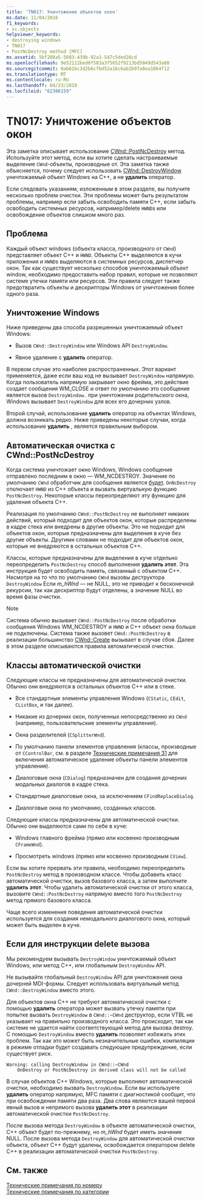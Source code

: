 ```yaml
---
title: 'TN017: Уничтожение объектов окон'
ms.date: 11/04/2016
f1_keywords:
- vc.objects
helpviewer_keywords:
- destroying windows
- TN017
- PostNcDestroy method [MFC]
ms.assetid: 5bf208a5-5683-439b-92a1-547c5ded26cd
ms.openlocfilehash: 9e52112bed0f583a3f5652f9213bd5049d543a80
ms.sourcegitcommit: 0ab61bc3d2b6cfbd52a16c6ab2b97a8ea1864f12
ms.translationtype: MT
ms.contentlocale: ru-RU
ms.lasthandoff: 04/23/2019
ms.locfileid: "62306159"
---
```

# <a name="tn017-destroying-window-objects"></a>TN017: Уничтожение объектов окон

Эта заметка описывает использование [CWnd::PostNcDestroy](../mfc/reference/cwnd-class.md#postncdestroy) метод. Используйте этот метод, если вы хотите сделать настраиваемые выделение `CWnd`-объекты, производные от. Эта заметка также объясняется, почему следует использовать [CWnd::DestroyWindow](../mfc/reference/cwnd-class.md#destroywindow) уничтожаемый объект Windows на C++, а не **удалить** оператор.

Если следовать указаниям, изложенным в этом разделе, вы получите несколько проблем очистки. Эти проблемы может быть результатом проблемы, например если забыть освободить памяти C++, если забыть освободить системных ресурсов, например/delete `HWND`s или освобождение объектов слишком много раз.

## <a name="the-problem"></a>Проблема

Каждый объект windows (объекта класса, производного от `CWnd`) представляет объект C++ и `HWND`. Объекты C++ выделяются в кучи приложения и `HWND`s выделяются в системных ресурсов, диспетчер окон. Так как существует несколько способов уничтожаемый объект window, необходимо предоставить набор правил, которые не позволяют системе утечки памяти или ресурсов. Эти правила следует также предотвратить объекты и дескрипторы Windows от уничтожения более одного раза.

## <a name="destroying-windows"></a>Уничтожение Windows

Ниже приведены два способа разрешенных уничтожаемый объект Windows:

- Вызов `CWnd::DestroyWindow` или Windows API `DestroyWindow`.

- Явное удаление с **удалить** оператор.

В первом случае это наиболее распространенных. Этот вариант применяется, даже если ваш код не вызывает `DestroyWindow` напрямую. Когда пользователь напрямую закрывает окно фрейма, это действие создает сообщения WM_CLOSE и ответ по умолчанию это сообщение является вызов `DestroyWindow.` при уничтожении родительского окна, Windows вызывает `DestroyWindow` для всех его дочерних узлов.

Второй случай, использование **удалить** оператор на объектах Windows, должна возникать редко. Ниже приведены некоторые случаи, когда использование **удалить** , является правильным выбором.

## <a name="auto-cleanup-with-cwndpostncdestroy"></a>Автоматическая очистка с CWnd::PostNcDestroy

Когда система уничтожает окно Windows, Windows сообщение отправлено последним в окно — WM_NCDESTROY. Значение по умолчанию `CWnd` обработчик для сообщения является [будет](../mfc/reference/cwnd-class.md#onncdestroy). `OnNcDestroy` отключает `HWND` из C++ объекта и вызвать виртуальную функцию `PostNcDestroy`. Некоторые классы переопределяют эту функцию для удаления объекта C++.

Реализация по умолчанию `CWnd::PostNcDestroy` не выполняет никаких действий, который подходит для объектов окон, которые распределены в кадре стека или внедрены в другие объекты. Это не подходит для объектов окон, которые предназначены для выделения в куче без другие объекты. Другими словами не подходит для объектов окон, которые не внедряются в остальных объектов C++.

Классы, которые предназначены для выделения в куче отдельно переопределить `PostNcDestroy` способ выполнения **удалить этот**. Эта инструкция будет освободить память, связанный с объектом C++. Несмотря на то что по умолчанию `CWnd` вызовы деструктора `DestroyWindow` Если *m_hWnd* — не NULL, это не приводит к бесконечной рекурсии, так как дескриптор будут отделены, а значение NULL во время фазы очистки.

> [!NOTE]
>  Система обычно вызывает `CWnd::PostNcDestroy` после обработки сообщения Windows WM_NCDESTROY и `HWND` и C++ объект окна больше не подключены. Система также вызовет `CWnd::PostNcDestroy` в реализации большинство [CWnd::Create](../mfc/reference/cwnd-class.md#create) вызывает в случае сбоя. Далее в этом разделе описываются правила автоматической очистки.

## <a name="auto-cleanup-classes"></a>Классы автоматической очистки

Следующие классы не предназначены для автоматической очистки. Обычно они внедряются в остальных объектов C++ или в стеке.

- Все стандартные элементы управления Windows (`CStatic`, `CEdit`, `CListBox`, и так далее).

- Никакие из дочерних окон, полученных непосредственно из `CWnd` (например, пользовательские элементы управления).

- Окна разделителей (`CSplitterWnd`).

- По умолчанию панели элементов управления (классы, производные от `CControlBar`, см. в разделе [Технические примечания 31](../mfc/tn031-control-bars.md) для включения автоматическое удаление объекты панели элементов управления).

- Диалоговые окна (`CDialog`) предназначен для создания дочерних модальных диалогов в кадре стека.

- Стандартные диалоговые окна, за исключением `CFindReplaceDialog`.

- Диалоговые окна по умолчанию, созданных классов.

Следующие классы предназначены для автоматической очистки. Обычно они выделяются сами по себе в куче:

- Windows главного фрейма (прямо или косвенно производным `CFrameWnd`).

- Просмотреть windows (прямо или косвенно производным `CView`).

Если вы хотите прервать эти правила, необходимо переопределить `PostNcDestroy` метод в производном классе. Чтобы добавить класс автоматической очистки, вызов базового класса, а затем выполните **удалить этот**. Чтобы удалить автоматической очистки от этого класса, вызовите `CWnd::PostNcDestroy` напрямую вместо того `PostNcDestroy` метод прямого базового класса.

Чаще всего изменения поведения автоматической очистки используется для создания немодального диалогового окна, который может быть выделен в куче.

## <a name="when-to-call-delete"></a>Если для инструкции delete вызова

Мы рекомендуем вызывать `DestroyWindow` уничтожаемый объект Windows, или метод C++, или глобальным `DestroyWindow` API.

Не вызывайте глобальный `DestroyWindow` API для уничтожения окна дочерней MDI-формы. Следует использовать виртуальный метод `CWnd::DestroyWindow` вместо этого.

Для объектов окна C++ не требуют автоматической очистки с помощью **удалить** оператора может вызвать утечку памяти при попытке вызвать `DestroyWindow` в `CWnd::~CWnd` деструктор, если VTBL не указывает на правильно производного класса. Это происходит, так как системе не удается найти соответствующий метод для вызова destroy. С помощью `DestroyWindow` вместо **удалить** позволяет избежать этих проблем. Так как это может быть незначительные ошибки, компиляции в режиме отладки будет создавать следующее предупреждение, если существует риск.

```
Warning: calling DestroyWindow in CWnd::~CWnd
    OnDestroy or PostNcDestroy in derived class will not be called
```

В случае объектов C++ Windows, которые выполняют автоматической очистки, необходимо вызвать `DestroyWindow`. Если вы используете **удалить** оператор напрямую, MFC памяти с диагностикой сообщит, что при освобождении памяти два раза. Два слова являются вашей первой явный вызов и непрямого вызова **удалить этот** в реализации автоматической очистки `PostNcDestroy`.

После вызова метода `DestroyWindow` в объекте автоматической очистки, C++ объект будет по-прежнему, но *m_hWnd* будет иметь значение NULL. После вызова метода `DestroyWindow` для автоматической очистки объекта, объект C++ будут удалены, освобождается оператором delete C++ в реализации автоматической очистки `PostNcDestroy`.

## <a name="see-also"></a>См. также

[Технические примечания по номеру](../mfc/technical-notes-by-number.md)<br/>
[Технические примечания по категории](../mfc/technical-notes-by-category.md)
